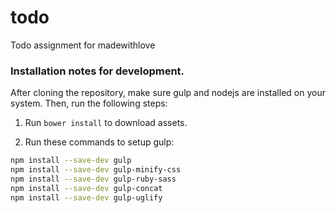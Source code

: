 todo
====

Todo assignment for madewithlove

### Installation notes for development.
After cloning the repository, make sure gulp and nodejs are installed on your system.
Then, run the following steps:

1. Run `bower install` to download assets.

2. Run these commands to setup gulp:

```bash
npm install --save-dev gulp
npm install --save-dev gulp-minify-css
npm install --save-dev gulp-ruby-sass
npm install --save-dev gulp-concat
npm install --save-dev gulp-uglify
```


